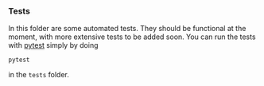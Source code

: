 ### Tests

In this folder are some automated tests. They should be functional at the moment, with more extensive tests to be added soon. You can run the tests with [pytest](https://docs.pytest.org/en/6.2.x/) simply by doing
```
pytest
```
in the `tests` folder.
